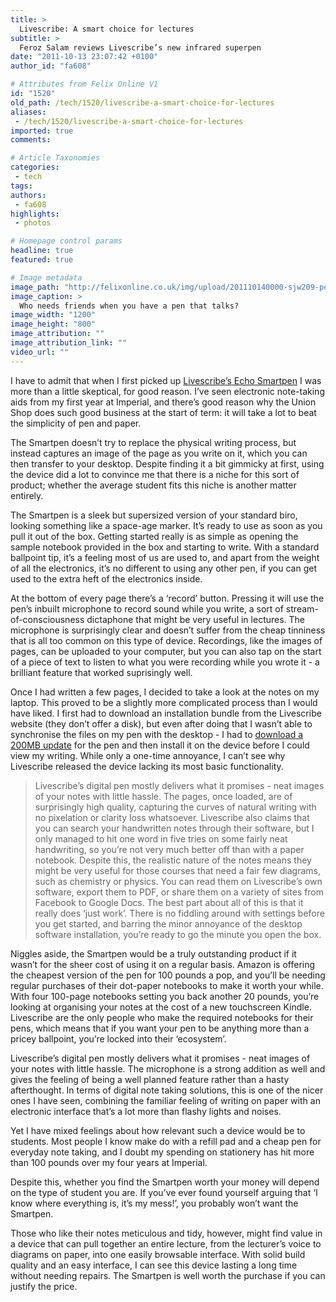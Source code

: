 ```yaml
---
title: >
  Livescribe: A smart choice for lectures
subtitle: >
  Feroz Salam reviews Livescribe’s new infrared superpen
date: "2011-10-13 23:07:42 +0100"
author_id: "fa608"

# Attributes from Felix Online V1
id: "1520"
old_path: /tech/1520/livescribe-a-smart-choice-for-lectures
aliases:
 - /tech/1520/livescribe-a-smart-choice-for-lectures
imported: true
comments:

# Article Taxonomies
categories:
 - tech
tags:
authors:
 - fa608
highlights:
 - photos

# Homepage control params
headline: true
featured: true

# Image metadata
image_path: "http://felixonline.co.uk/img/upload/201110140000-sjw209-pen_full.jpg"
image_caption: >
  Who needs friends when you have a pen that talks?
image_width: "1200"
image_height: "800"
image_attribution: ""
image_attribution_link: ""
video_url: ""
---
```


I have to admit that when I first picked up [Livescribe’s Echo Smartpen](http://www.livescribe.com/en-gb/smartpen/) I was more than a little skeptical, for good reason. I’ve seen electronic note-taking aids from my first year at Imperial, and there’s good reason why the Union Shop does such good business at the start of term: it will take a lot to beat the simplicity of pen and paper.

The Smartpen doesn’t try to replace the physical writing process, but instead captures an image of the page as you write on it, which you can then transfer to your desktop. Despite finding it a bit gimmicky at first, using the device did a lot to convince me that there is a niche for this sort of product; whether the average student fits this niche is another matter entirely.

The Smartpen is a sleek but supersized version of your standard biro, looking something like a space-age marker. It’s ready to use as soon as you pull it out of the box. Getting started really is as simple as opening the sample notebook provided in the box and starting to write. With a standard ballpoint tip, it’s a feeling most of us are used to, and apart from the weight of all the electronics, it’s no different to using any other pen, if you can get used to the extra heft of the electronics inside.

At the bottom of every page there’s a ‘record’ button. Pressing it will use the pen’s inbuilt microphone to record sound while you write, a sort of stream-of-consciousness dictaphone that might be very useful in lectures. The microphone is surprisingly clear and doesn’t suffer from the cheap tinniness that is all too common on this type of device. Recordings, like the images of pages, can be uploaded to your computer, but you can also tap on the start of a piece of text to listen to what you were recording while you wrote it - a brilliant feature that worked suprisingly well.

Once I had written a few pages, I decided to take a look at the notes on my laptop. This proved to be a slightly more complicated process than I would have liked. I first had to download an installation bundle from the Livescribe website (they don’t offer a disk), but even after doing that I wasn’t able to synchronise the files on my pen with the desktop - I had to [download a 200MB update](http://www.livescribe.com/en-gb/starthere/) for the pen and then install it on the device before I could view my writing. While only a one-time annoyance, I can’t see why Livescribe released the device lacking its most basic functionality.
> Livescribe’s digital pen mostly delivers what it promises - neat images of your notes with little hassle.
The pages, once loaded, are of surprisingly high quality, capturing the curves of natural writing with no pixelation or clarity loss whatsoever. Livescribe also claims that you can search your handwritten notes through their software, but I only managed to hit one word in five tries on some fairly neat handwriting, so you’re not very much better off than with a paper notebook. Despite this, the realistic nature of the notes means they might be very useful for those courses that need a fair few diagrams, such as chemistry or physics. You can read them on Livescribe’s own software, export them to PDF, or share them on a variety of sites from Facebook to Google Docs. The best part about all of this is that it really does ‘just work’. There is no fiddling around with settings before you get started, and barring the minor annoyance of the desktop software installation, you’re ready to go the minute you open the box.

Niggles aside, the Smartpen would be a truly outstanding product if it wasn’t for the sheer cost of using it on a regular basis. Amazon is offering the cheapest version of the pen for 100 pounds a pop, and you’ll be needing regular purchases of their dot-paper notebooks to make it worth your while. With four 100-page notebooks setting you back another 20 pounds, you’re looking at organising your notes at the cost of a new touchscreen Kindle. Livescribe are the only people who make the required notebooks for their pens, which means that if you want your pen to be anything more than a pricey ballpoint, you’re locked into their ‘ecosystem’.

Livescribe’s digital pen mostly delivers what it promises - neat images of your notes with little hassle. The microphone is a strong addition as well and gives the feeling of being a well planned feature rather than a hasty afterthought. In terms of digital note taking solutions, this is one of the nicer ones I have seen, combining the familiar feeling of writing on paper with an electronic interface that’s a lot more than flashy lights and noises.

Yet I have mixed feelings about how relevant such a device would be to students. Most people I know make do with a refill pad and a cheap pen for everyday note taking, and I doubt my spending on stationery has hit more than 100 pounds over my four years at Imperial.

Despite this, whether you find the Smartpen worth your money will depend on the type of student you are. If you’ve ever found yourself arguing that ‘I know where everything is, it’s my mess!’, you probably won’t want the Smartpen.

Those who like their notes meticulous and tidy, however, might find value in a device that can pull together an entire lecture, from the lecturer’s voice to diagrams on paper, into one easily browsable interface. With solid build quality and an easy interface, I can see this device lasting a long time without needing repairs. The Smartpen is well worth the purchase if you can justify the price.
